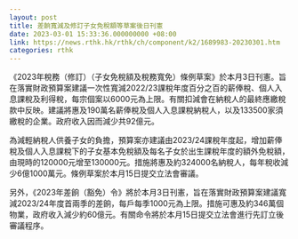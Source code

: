 ```yaml
---
layout: post
title: 差餉寬減及修訂子女免稅額等草案後日刊憲
date: 2023-03-01 15:33:36.000000000 +08:00
link: https://news.rthk.hk/rthk/ch/component/k2/1689983-20230301.htm
categories: rthk
---
```


《2023年稅務（修訂）（子女免稅額及稅務寬免）條例草案》於本月3日刊憲。旨在落實財政預算案建議一次性寬減2022/23課稅年度百分之百的薪俸稅、個人入息課稅及利得稅，每宗個案以6000元為上限。有關扣減會在納稅人的最終應繳稅款中反映。建議將惠及190萬名薪俸稅及個人入息課稅納稅人，以及133500家須繳稅的企業。政府收入因而減少共92億元。

為減輕納稅人供養子女的負擔，預算案亦建議由2023/24課稅年度起，增加薪俸稅及個人入息課稅下的子女基本免稅額及每名子女於出生課稅年度的額外免稅額，由現時的120000元增至130000元。措施將惠及約324000名納稅人，每年稅收減少6億1000萬元。條例草案於本月15日提交立法會審議。

另外，《2023年差餉（豁免）令》將於本月3日刊憲，旨在落實財政預算案建議寬減2023/24年度首兩季的差餉，每戶每季1000元為上限。措施可惠及約346萬個物業，政府收入減少約60億元。有關命令將於本月15日提交立法會進行先訂立後審議程序。
